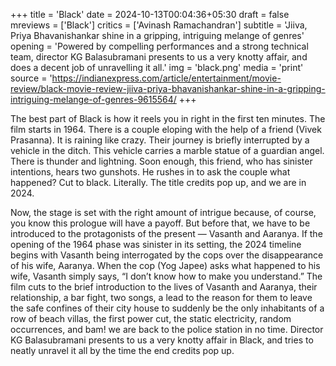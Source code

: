+++
title = 'Black'
date = 2024-10-13T00:04:36+05:30
draft = false
mreviews = ['Black']
critics = ['Avinash Ramachandran']
subtitle = 'Jiiva, Priya Bhavanishankar shine in a gripping, intriguing melange of genres'
opening = 'Powered by compelling performances and a strong technical team, director KG Balasubramani presents to us a very knotty affair, and does a decent job of unravelling it all.'
img = 'black.png'
media = 'print'
source = 'https://indianexpress.com/article/entertainment/movie-review/black-movie-review-jiiva-priya-bhavanishankar-shine-in-a-gripping-intriguing-melange-of-genres-9615564/
+++

The best part of Black is how it reels you in right in the first ten minutes. The film starts in 1964. There is a couple eloping with the help of a friend (Vivek Prasanna). It is raining like crazy. Their journey is briefly interrupted by a vehicle in the ditch. This vehicle carries a marble statue of a guardian angel. There is thunder and lightning. Soon enough, this friend, who has sinister intentions, hears two gunshots. He rushes in to ask the couple what happened? Cut to black. Literally. The title credits pop up, and we are in 2024.

Now, the stage is set with the right amount of intrigue because, of course, you know this prologue will have a payoff. But before that, we have to be introduced to the protagonists of the present — Vasanth and Aaranya. If the opening of the 1964 phase was sinister in its setting, the 2024 timeline begins with Vasanth being interrogated by the cops over the disappearance of his wife, Aaranya. When the cop (Yog Japee) asks what happened to his wife, Vasanth simply says, “I don’t know how to make you understand.” The film cuts to the brief introduction to the lives of Vasanth and Aaranya, their relationship, a bar fight, two songs, a lead to the reason for them to leave the safe confines of their city house to suddenly be the only inhabitants of a row of beach villas, the first power cut, the static electricity, random occurrences, and bam! we are back to the police station in no time. Director KG Balasubramani presents to us a very knotty affair in Black, and tries to neatly unravel it all by the time the end credits pop up.
